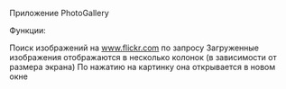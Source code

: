 Приложение PhotoGallery

Функции:

  Поиск изображений на www.flickr.com по запросу 
  Загруженные изображения отображаются в несколько колонок (в зависимости от размера экрана)
  По нажатию на картинку она открывается в новом окне
